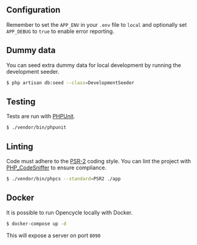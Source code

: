 ## Configuration

Remember to set the `APP_ENV` in your `.env` file to `local` and optionally set `APP_DEBUG` to `true` to enable error reporting.

## Dummy data

You can seed extra dummy data for local development by running the development seeder.

```bash
$ php artisan db:seed --class=DevelopmentSeeder
```

## Testing

Tests are run with [PHPUnit](https://phpunit.de/).

```bash
$ ./vendor/bin/phpunit
```

## Linting

Code must adhere to the [PSR-2](https://www.php-fig.org/psr/psr-2/) coding style. You can lint the project
with [PHP_CodeSniffer](https://github.com/squizlabs/PHP_CodeSniffer) to ensure compliance.

```bash
$ ./vendor/bin/phpcs --standard=PSR2 ./app
```

## Docker

It is possible to run Opencycle locally with Docker.

```bash
$ docker-compose up -d
```

This will expose a server on port `8090`
